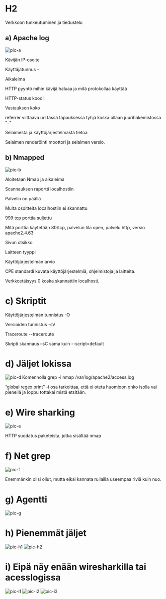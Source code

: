 
# H2

Verkkoon tunkeutuminen ja tiedustelu

## a) Apache log
![pic-a](https://github.com/user-attachments/assets/2ba50b58-d80b-4450-9e5b-037481589d13)

Kävijän IP-osoite 

Käyttäjätunnus -  

Aikaleima 

HTTP pyyntö mihin kävijä haluaa ja mitä protokollaa käyttää  

HTTP-status koodi 

Vastauksen koko  

referrer viittaava url tässä tapauksessa tyhjä koska ollaan juurihakemistossa "-” 

Selaimesta ja käyttöjärjestelmästä tietoa 

Selaimen renderöinti moottori ja selaimen versio. 
## b) Nmapped
![pic-b](https://github.com/user-attachments/assets/b27e722e-18ab-4c6f-8604-e8f2b3dec395)

Aloitetaan Nmap ja aikaleima 

Scannauksen raportti localhostiin 

Palvelin on päällä 

Muita osoitteita localhostiin ei skannattu 

999 tcp porttia suljettu 

Mitä porttia käytetään 80/tcp, palvelun tila open, palvelu http, versio apache2.4.63  

Sivun otsikko 

Laitteen tyyppi 

Käyttöjärjestelmän arvio  

CPE standardi kuvata käyttöjärjestelmiä, ohjelmistoja ja laitteita. 

Verkkoetäisyys 0 koska skannattiin localhosti. 

# c) Skriptit
Käyttöjärjestelmän tunnistus -O 

Versioiden tunnistus -sV 

Traceroute --traceroute 

Skripti skannaus –sC sama kuin --script=default 
# d) Jäljet lokissa
![pic-d](https://github.com/user-attachments/assets/bddadf45-9f31-4549-8c58-d42c95113eed)
Komennolla grep -i nmap /var/log/apache2/access.log 

“global regex print” -i osa tarkoittaa, että ei oteta huomioon onko isolla vai pienellä ja loppu tottakai mistä etsitään. 

# e) Wire sharking
![pic-e](https://github.com/user-attachments/assets/59a6b303-6e89-49ad-91b2-48f53b235958)

HTTP suodatus paketeista, jotka sisältää nmap  

# f) Net grep
![pic-f](https://github.com/user-attachments/assets/92cdef67-715b-47dd-aeec-ce3df436441c)

Enemmänkin olisi ollut, mutta eikai kannata rullailla useempaa riviä kuin nuo. 

# g) Agentti
![pic-g](https://github.com/user-attachments/assets/6eabf620-4dbf-4935-9b33-9afeb016766d)


# h) Pienemmät jäljet
![pic-h1](https://github.com/user-attachments/assets/e946d78b-87ca-4ce0-add8-03a5cc3cc338)
![pic-h2](https://github.com/user-attachments/assets/7f0c123e-2268-45b8-84e0-856de6dd7ebe)



# i) Eipä näy enään wiresharkilla tai acesslogissa 
![pic-i1](https://github.com/user-attachments/assets/fb8e3dfb-5109-4cfb-ae13-e1ee09223ea6)
![pic-i2](https://github.com/user-attachments/assets/56e59f5e-baaf-4fd4-8f15-f9c62de573bf)
![pic-i3](https://github.com/user-attachments/assets/80bc7ed7-ce25-4a65-b60d-e66c3f6d170a)


